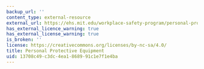 ```yaml
---
backup_url: ''
content_type: external-resource
external_url: https://ehs.mit.edu/workplace-safety-program/personal-protective-equipment/
has_external_licence_warning: true
has_external_license_warning: true
is_broken: ''
license: https://creativecommons.org/licenses/by-nc-sa/4.0/
title: Personal Protective Equipment
uid: 13708c49-c3dc-4ea1-8689-91c1e7f1e4ba
---
```

